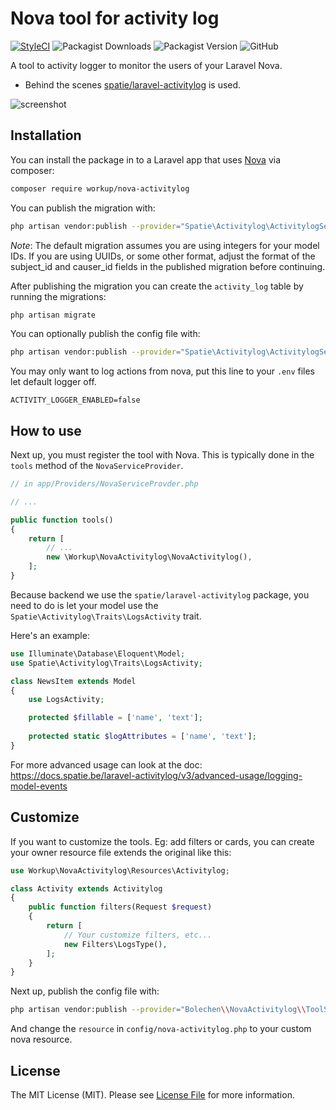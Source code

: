 # Nova tool for activity log

[![StyleCI](https://github.styleci.io/repos/174304298/shield?branch=master)](https://github.styleci.io/repos/174304298)
![Packagist Downloads](https://img.shields.io/packagist/dt/bolechen/nova-activitylog)
![Packagist Version](https://img.shields.io/packagist/v/bolechen/nova-activitylog)
![GitHub](https://img.shields.io/github/license/bolechen/nova-activitylog)

A tool to activity logger to monitor the users of your Laravel Nova.

- Behind the scenes [spatie/laravel-activitylog](https://github.com/spatie/laravel-activitylog) is used.

![screenshot](https://raw.githubusercontent.com/bolechen/nova-activitylog/master/docs/screenshot.png?20190308)


## Installation

You can install the package in to a Laravel app that uses [Nova](https://nova.laravel.com) via composer:

```bash
composer require workup/nova-activitylog
```

You can publish the migration with:
```bash
php artisan vendor:publish --provider="Spatie\Activitylog\ActivitylogServiceProvider" --tag="migrations"
```

*Note*: The default migration assumes you are using integers for your model IDs. If you are using UUIDs, or some other format, adjust the format of the subject_id and causer_id fields in the published migration before continuing.


After publishing the migration you can create the `activity_log` table by running the migrations:

```bash
php artisan migrate
```

You can optionally publish the config file with:

```bash
php artisan vendor:publish --provider="Spatie\Activitylog\ActivitylogServiceProvider" --tag="config"
```

You may only want to log actions from nova, put this line to your `.env` files let default logger off.

```env
ACTIVITY_LOGGER_ENABLED=false
```

## How to use

Next up, you must register the tool with Nova. This is typically done in the `tools` method of the `NovaServiceProvider`.

```php
// in app/Providers/NovaServiceProvder.php

// ...

public function tools()
{
    return [
        // ...
        new \Workup\NovaActivitylog\NovaActivitylog(),
    ];
}
```

Because backend we use the `spatie/laravel-activitylog` package, you need to do is let your model use the `Spatie\Activitylog\Traits\LogsActivity` trait.

Here's an example:

```php
use Illuminate\Database\Eloquent\Model;
use Spatie\Activitylog\Traits\LogsActivity;

class NewsItem extends Model
{
    use LogsActivity;

    protected $fillable = ['name', 'text'];
    
    protected static $logAttributes = ['name', 'text'];
}
```

For more advanced usage can look at the doc: https://docs.spatie.be/laravel-activitylog/v3/advanced-usage/logging-model-events


## Customize

If you want to customize the tools. Eg: add filters or cards, you can create your owner resource file extends the original like this:

```php
use Workup\NovaActivitylog\Resources\Activitylog;

class Activity extends Activitylog
{
    public function filters(Request $request)
    {
        return [
            // Your customize filters, etc...
            new Filters\LogsType(),
        ];
    }
}
```

Next up, publish the config file with:

```bash
php artisan vendor:publish --provider="Bolechen\\NovaActivitylog\\ToolServiceProvider" --tag="config"
```

And change the `resource` in `config/nova-activitylog.php` to your custom nova resource.

## License

The MIT License (MIT). Please see [License File](LICENSE) for more information.
